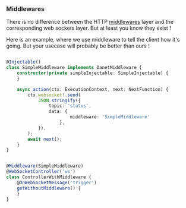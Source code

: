 ### Middlewares

There is no difference between the HTTP [middlewares](/overview/middlewares.md) layer and the corresponding web sockets layer. But at least you know they exist !


Here is an example, where we use middleware to tell the client how it's going. But your usecase will probably be better than ours !

```ts

@Injectable()
class SimpleMiddleware implements DanetMiddleware {
	constructor(private simpleInjectable: SimpleInjectable) {
	}

	async action(ctx: ExecutionContext, next: NextFunction) {
		ctx.websocket!.send(
			JSON.stringify({
				topic: 'status',
				data: {
          				middleware: 'SimpleMiddleware'
        			},
			}),
		);
		await next();
	}
}


@Middleware(SimpleMiddleware)
@WebSocketController('ws')
class ControllerWithMiddleware {
	@OnWebSocketMessage('trigger')
	getWithoutMiddleware() {
	}
}

```
